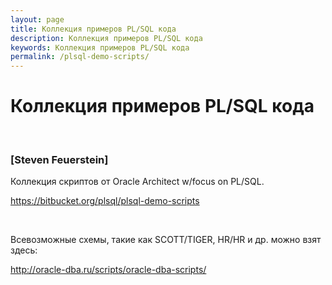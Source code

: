 ```yaml
---
layout: page
title: Коллекция примеров PL/SQL кода
description: Коллекция примеров PL/SQL кода
keywords: Коллекция примеров PL/SQL кода
permalink: /plsql-demo-scripts/
---
```



# Коллекция примеров PL/SQL кода

<br/>

### [Steven Feuerstein]

Коллекция скриптов от Oracle Architect w/focus on PL/SQL.

https://bitbucket.org/plsql/plsql-demo-scripts


<br/>

Всевозможные схемы, такие как SCOTT/TIGER, HR/HR и др. можно взят здесь:

http://oracle-dba.ru/scripts/oracle-dba-scripts/
